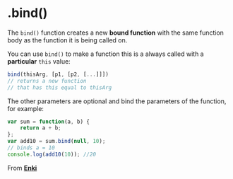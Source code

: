 # .bind()

The `bind()` function creates a new **bound function** with the same function body as the function it is being called on. 

You can use `bind()` to make a function this is a always called with a **particular** `this` value: 

```javascript
bind(thisArg, [p1, [p2, [...]]])
// returns a new function 
// that has this equal to thisArg
```

The other parameters are optional and bind the parameters of the function, for example: 

```javascript 
var sum = function(a, b) {
	return a + b; 
};
var add10 = sum.bind(null, 10);
// binds a = 10 
console.log(add10(10)); //20 
```

From [**Enki**](https://www.enki.com/)